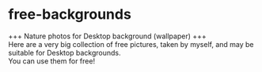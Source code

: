 # free-backgrounds
+++ Nature photos for Desktop background (wallpaper) +++<br>
Here are a very big collection of free pictures, taken by myself, and may be suitable for Desktop backgrounds.<br>You can use them for free!
